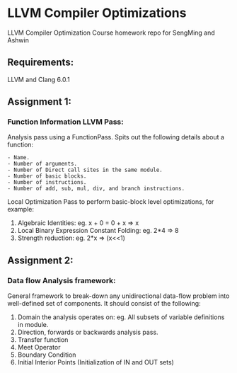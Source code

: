 # LLVM Compiler Optimizations
LLVM Compiler Optimization Course homework repo for SengMing and Ashwin

## Requirements:
LLVM and Clang 6.0.1

## Assignment 1:
### Function Information LLVM Pass:
Analysis pass using a FunctionPass. Spits out the following details about a function:
    
    - Name.
    - Number of arguments.
    - Number of Direct call sites in the same module.
    - Number of basic blocks.
    - Number of instructions.
    - Number of add, sub, mul, div, and branch instructions.

Local Optimization Pass to perform basic-block level optimizations, for example:
1) Algebraic Identities: eg. x + 0 = 0 + x => x
2) Local Binary Expression Constant Folding: eg. 2*4 => 8
3) Strength reduction: eg. 2*x => (x<<1)

## Assignment 2:
### Data flow Analysis framework:
General framework to break-down any unidirectional data-flow problem into well-defined set of components. It should consist of the following:
1) Domain the analysis operates on: eg. All subsets of variable definitions in module.
2) Direction, forwards or backwards analysis pass.
3) Transfer function
4) Meet Operator
5) Boundary Condition
6) Initial Interior Points (Initialization of IN and OUT sets)
